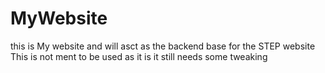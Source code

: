 # MyWebsite
this is My website and will asct as the backend base for the STEP website
This is not ment to be used as it is it still needs some tweaking
